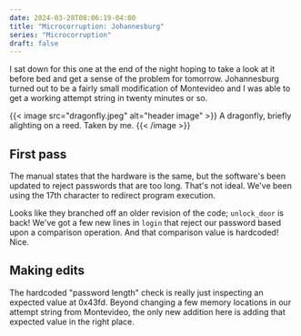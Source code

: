 ```yaml
---
date: 2024-03-28T08:06:19-04:00
title: "Microcorruption: Johannesburg"
series: "Microcorruption"
draft: false
---
```


<!-- summary -->
I sat down for this one at the end of the night hoping to take a look at it before bed and get a sense of the problem for tomorrow. Johannesburg turned out to be a fairly small modification of Montevideo and I was able to get a working attempt string in twenty minutes or so.
<!-- summary -->

{{< image src="dragonfly.jpeg" alt="header image" >}}
A dragonfly, briefly alighting on a reed. Taken by me.
{{< /image >}}

## First pass
The manual states that the hardware is the same, but the software's been updated to reject passwords that are too long. That's not ideal. We've been using the 17th character to redirect program execution.

Looks like they branched off an older revision of the code; `unlock_door` is back! We've got a few new lines in `login` that reject our password based upon a comparison operation. And that comparison value is hardcoded! Nice.

## Making edits
The hardcoded "password length" check is really just inspecting an expected value at 0x43fd. Beyond changing a few memory locations in our attempt string from Montevideo, the only new addition here is adding that expected value in the right place.
